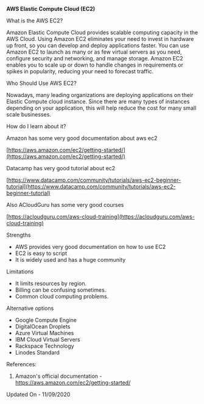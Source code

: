 **AWS Elastic Compute Cloud (EC2)**

What is the AWS EC2?

Amazon Elastic Compute Cloud provides scalable computing capacity in the AWS Cloud. Using Amazon EC2 eliminates your need to invest in hardware up front, so you can develop and deploy applications faster. You can use Amazon EC2 to launch as many or as few virtual servers as you need, configure security and networking, and manage storage. Amazon EC2 enables you to scale up or down to handle changes in requirements or spikes in popularity, reducing your need to forecast traffic.

Who Should Use AWS EC2?

Nowadays, many leading organizations are deploying applications on their Elastic Compute cloud instance. Since there are many types of instances depending on your application, this will help reduce the cost for many small scale businesses.

How do I learn about it?

Amazon has some very good documentation about aws ec2

[https://aws.amazon.com/ec2/getting-started/](https://aws.amazon.com/ec2/getting-started/)

Datacamp has very good tutorial about ec2

[https://www.datacamp.com/community/tutorials/aws-ec2-beginner-tutorial](https://www.datacamp.com/community/tutorials/aws-ec2-beginner-tutorial)

Also ACloudGuru has some very good courses

[https://acloudguru.com/aws-cloud-training](https://acloudguru.com/aws-cloud-training)

Strengths

- AWS provides very good documentation on how to use EC2
- EC2 is easy to script
- It is widely used and has a huge community

Limitations

- It limits resources by region.
- Billing can be confusing sometimes.
- Common cloud computing problems.

Alternative options 

- Google Compute Engine
- DigitalOcean Droplets
- Azure Virtual Machines
- IBM Cloud Virtual Servers
- Rackspace Technology
- Linodes Standard

References:

1. Amazon&#39;s official documentation - https://aws.amazon.com/ec2/getting-started/

Updated On - 11/09/2020
